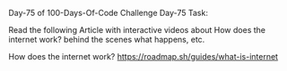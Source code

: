 Day-75 of 100-Days-Of-Code Challenge
Day-75 Task:

Read the following Article with interactive videos about How does the internet work? behind the scenes what happens, etc.

How does the internet work?
https://roadmap.sh/guides/what-is-internet
